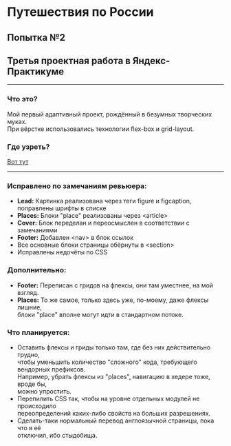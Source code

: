 # Путешествия по России  
  
## Попытка №2  
  
## Третья проектная работа в Яндекс-Практикуме  
----------------------------------------------  
  
### Что это?  
  
Мой первый адаптивный проект, рождённый в безумных творческих муках.  
При вёрстке использовались технологии flex-box и grid-layout.  
  
### Где узреть?  
  
[Вот тут](https://galustoff.github.io/russian-travel/index.html)  
  
-----------------------------------------------------------------------------  
  
### Исправлено по замечаниям ревьюера:  
  
* **Lead:** Картинка реализована через теги figure и figcaption,  
поправлены шрифты в списке  
* **Places:** Блоки "place" реализованы через \<article\>  
* **Cover:** Блок переделан и переосмыслен в соответствии с замечаниями  
* **Footer:** Добавлен \<nav\> в блок ссылок  
* Все основные блоки страницы обёрнуты в \<section\>  
* Исправлены недочёты по CSS  
  
### Дополнительно:  
* **Footer:** Переписан с гридов на флексы, они там уместнее, на мой взгляд.  
* **Places:** То же самое, только здесь уже, по-моему, даже флексы лишние,  
блоки "place" вполне могут идти в стандартном потоке.  
  
### Что планируется:  
* Оставить флексы и гриды только там, где без них действительно трудно,  
чтобы уменьшить количество "сложного" кода, требующего вендорных префиксов.  
Например, убрать флексы из "places", навигацию в хедере тоже, вроде бы,  
можно упростить.  
* Перепилить CSS так, чтобы на уровне отдельных модулей не происходило  
переопределений каких-либо свойств на больших разрешениях.  
* Сделать-таки нормальный перевод англоязычной страницы, пока что я её  
отключил, ибо стыдобища.  
